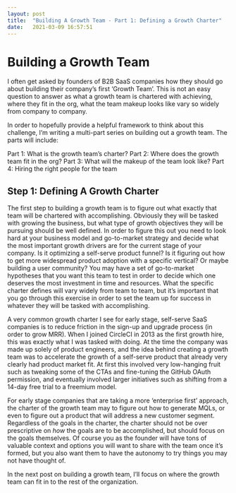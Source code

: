 ```yaml
---
layout: post
title:  "Building A Growth Team - Part 1: Defining a Growth Charter"
date:   2021-03-09 16:57:51
---
```


# Building a Growth Team 

I often get asked by founders of B2B SaaS companies how they should go about building their company’s first ‘Growth Team’. This is not an easy question to answer as what a growth team is chartered with achieving, where they fit in the org, what the team makeup looks like vary so widely from company to company. 

In order to hopefully provide a helpful framework to think about this challenge, I’m writing a multi-part series on building out a growth team. The parts will include:

Part 1: What is the growth team’s charter?
Part 2: Where does the growth team fit in the org?
Part 3: What will the makeup of the team look like?
Part 4: Hiring the right people for the team



## Step 1: Defining A Growth Charter

The first step to building a growth team is to figure out what exactly that team will be chartered with accomplishing. Obviously they will be tasked with growing the business, but what type of growth objectives they will be pursuing should be well defined. In order to figure this out you need to look hard at your business model and go-to-market strategy and decide what the most important growth drivers are for the current stage of your company. Is it optimizing a self-serve product funnel? Is it figuring out how to get more widespread product adoption with a specific vertical? Or maybe building a user community? You may have a set of go-to-market hypotheses that you want this team to test in order to decide which one deserves the most investment in time and resources. What the specific charter defines will vary widely from team to team, but it’s important that you go through this exercise in order to set the team up for success in whatever they will be tasked with accomplishing.

A very common growth charter I see for early stage, self-serve SaaS companies is to reduce friction in the sign-up and upgrade process (in order to grow MRR). When I joined CircleCI in 2013 as the first growth hire, this was exactly what I was tasked with doing. At the time the company was made up solely of product engineers, and the idea behind creating a growth team was to accelerate the growth of a self-serve product that already very clearly had product market fit. At first this involved very low-hanging fruit such as tweaking some of the CTAs and fine-tuning the GitHub OAuth permission, and eventually involved larger initiatives such as shifting from a 14-day free trial to a freemium model. 

For early stage companies that are taking a more ‘enterprise first’ approach, the charter of the growth team may to figure out how to generate MQLs, or even to figure out a product that will address a new customer segment. Regardless of the goals in the charter, the charter should not be over prescriptive on *how* the goals are to be accomplished, but should focus on the goals themselves. Of course you as the founder will have tons of valuable context and options you will want to share with the team once it’s formed, but you also want them to have the autonomy to try things you may not have thought of. 

In the next post on building a growth team, I’ll focus on where the growth team can fit in to the rest of the organization. 
